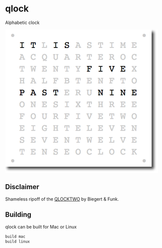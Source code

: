 # qlock

Alphabetic clock

![qlock](images/screenshot.png)

## Disclaimer

Shameless ripoff of the [QLOCKTWO](http://www.qlocktwo.com/) by Biegert & Funk.

## Building

qlock can be built for Mac or Linux

```bash
build mac
build linux
```
